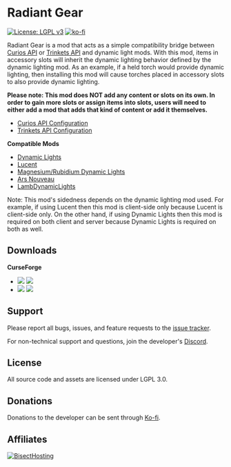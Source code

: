 # Radiant Gear
[![License: LGPL v3](https://img.shields.io/badge/License-LGPL%20v3-blue.svg?&style=flat-square)](https://www.gnu.org/licenses/lgpl-3.0)
[![ko-fi](https://img.shields.io/badge/Support%20Me-Ko--fi-%23FF5E5B?style=flat-square)](https://ko-fi.com/C0C1NL4O)

Radiant Gear is a mod that acts as a simple compatibility bridge between [Curios API](https://www.curseforge.com/minecraft/mc-mods/curios)
or [Trinkets API](https://www.curseforge.com/minecraft/mc-mods/trinkets) and dynamic light mods. With this mod, items in
accessory slots will inherit the dynamic lighting behavior defined by the dynamic lighting mod. As an example, if a held
torch would provide dynamic lighting, then installing this mod will cause torches placed in accessory slots to also
provide dynamic lighting.

**Please note: This mod does NOT add any content or slots on its own. In order to gain more slots or assign items into
slots, users will need to either add a mod that adds that kind of content or add it themselves.**

* [Curios API Configuration](https://github.com/TheIllusiveC4/Curios/wiki/How-to-Use:-Users)
* [Trinkets API Configuration](https://github.com/emilyploszaj/trinkets/wiki/Quick-Start-Guide)

**Compatible Mods**
- [Dynamic Lights](https://www.curseforge.com/minecraft/mc-mods/dynamic-lights)
- [Lucent](https://www.curseforge.com/minecraft/mc-mods/lucent)
- [Magnesium/Rubidium Dynamic Lights](https://www.curseforge.com/minecraft/mc-mods/dynamiclights-reforged)
- [Ars Nouveau](https://www.curseforge.com/minecraft/mc-mods/ars-nouveau)
- [LambDynamicLights](https://www.curseforge.com/minecraft/mc-mods/lambdynamiclights)

Note: This mod's sidedness depends on the dynamic lighting mod used. For example, if using Lucent then this mod is
client-side only because Lucent is client-side only. On the other hand, if using Dynamic Lights then this mod is
required on both client and server because Dynamic Lights is required on both as well.

## Downloads
**CurseForge**
- [![](http://cf.way2muchnoise.eu/short_radiant-gear_downloads%20on%20Forge.svg)](https://www.curseforge.com/minecraft/mc-mods/radiant-gear/files) [![](http://cf.way2muchnoise.eu/versions/radiant-gear.svg)](https://www.curseforge.com/minecraft/mc-mods/radiant-gear)
- [![](http://cf.way2muchnoise.eu/short_radiant-gear-fabric_downloads%20on%20Forge.svg)](https://www.curseforge.com/minecraft/mc-mods/radiant-gear-fabric/files) [![](http://cf.way2muchnoise.eu/versions/curious-lights.svg)](https://www.curseforge.com/minecraft/mc-mods/radiant-gear-fabric)

## Support

Please report all bugs, issues, and feature requests to the [issue tracker](https://github.com/TheIllusiveC4/CuriousLights/issues).

For non-technical support and questions, join the developer's [Discord](https://discord.gg/JWgrdwt).

## License

All source code and assets are licensed under LGPL 3.0.

## Donations

Donations to the developer can be sent through [Ko-fi](https://ko-fi.com/C0C1NL4O).

## Affiliates

[![BisectHosting](https://i.ibb.co/1G4QPdc/bh-illusive.png)](https://bisecthosting.com/illusive)

